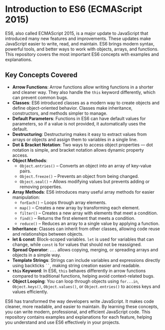 # Introduction to ES6 (ECMAScript 2015)

ES6, also called ECMAScript 2015, is a major update to JavaScript that introduced many new features and improvements. These updates make JavaScript easier to write, read, and maintain. ES6 brings modern syntax, powerful tools, and better ways to work with objects, arrays, and functions. This repository covers the most important ES6 concepts with examples and explanations.

## Key Concepts Covered

- **Arrow Functions**: Arrow functions allow writing functions in a shorter and cleaner way. They also handle the `this` keyword differently, which can prevent common bugs.  
- **Classes**: ES6 introduced classes as a modern way to create objects and define object-oriented behavior. Classes make inheritance, constructors, and methods simpler to manage.  
- **Default Parameters**: Functions in ES6 can have default values for parameters, so if a value is not provided, it automatically uses the default.  
- **Destructuring**: Destructuring makes it easy to extract values from arrays or objects and assign them to variables in a single line.  
- **Dot & Bracket Notation**: Two ways to access object properties — dot notation is simple, and bracket notation allows dynamic property access.  
- **Object Methods**:  
  - `Object.entries()` – Converts an object into an array of key-value pairs.  
  - `Object.freeze()` – Prevents an object from being changed.  
  - `Object.seal()` – Allows modifying values but prevents adding or removing properties.  
- **Array Methods**: ES6 introduces many useful array methods for easier manipulation:  
  - `forEach()` – Loops through array elements.  
  - `map()` – Creates a new array by transforming each element.  
  - `filter()` – Creates a new array with elements that meet a condition.  
  - `find()` – Returns the first element that meets a condition.  
  - `reduce()` – Reduces an array to a single value by applying a function.  
- **Inheritance**: Classes can inherit from other classes, allowing code reuse and relationships between objects.  
- **let & const**: Block-scoped variables. `let` is used for variables that can change, while `const` is for values that should not be reassigned.  
- **Spread Operator**: `...` allows copying, merging, or spreading arrays and objects in a simple way.  
- **Template Strings**: Strings can include variables and expressions directly using backticks ` `` `, making string creation easier and readable.  
- **`this` Keyword**: In ES6, `this` behaves differently in arrow functions compared to traditional functions, helping avoid context-related bugs.  
- **Object Looping**: You can loop through objects using `for...in`, `Object.keys()`, `Object.values()`, or `Object.entries()` to access keys and values efficiently.  

ES6 has transformed the way developers write JavaScript. It makes code cleaner, more readable, and easier to maintain. By learning these concepts, you can write modern, professional, and efficient JavaScript code. This repository contains examples and explanations for each feature, helping you understand and use ES6 effectively in your projects.
